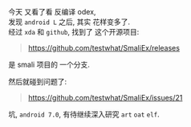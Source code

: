 今天 又看了看 反编译 odex,  
发现 `android L` 之后, 其实 花样变多了.  
经过 `xda` 和 `github`, 找到了 这个开源项目:  
> https://github.com/testwhat/SmaliEx/releases  

是 smali 项目的 一个分支.  

然后就碰到问题了:  
> https://github.com/testwhat/SmaliEx/issues/21  

坑, `android 7.0`, 有待继续深入研究 `art` `oat` `elf`.
